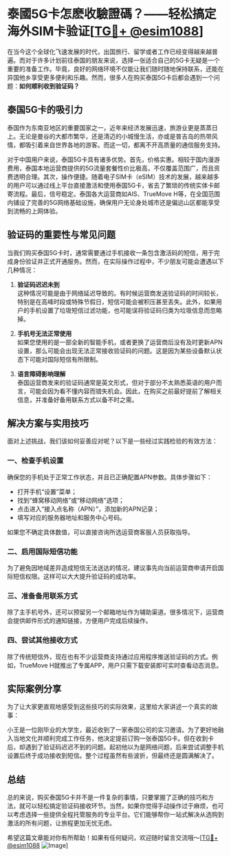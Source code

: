 # 泰國5G卡怎麽收驗證碼？——轻松搞定海外SIM卡验证[[TG💪+ @esim1088](https://t.me/s/esim1088)]

在当今这个全球化飞速发展的时代，出国旅行、留学或者工作已经变得越来越普遍。而对于许多计划前往泰国的朋友来说，选择一张适合自己的5G卡无疑是一个重要的准备工作。毕竟，良好的网络环境不仅能让我们随时随地保持联系，还能在异国他乡享受更多便利和乐趣。然而，很多人在购买泰国5G卡后都会遇到一个问题：**如何顺利收到验证码？**

## 泰国5G卡的吸引力

泰国作为东南亚地区的重要国家之一，近年来经济发展迅速，旅游业更是蒸蒸日上。无论是曼谷的大都市繁华，还是清迈的小城慢生活，亦或是普吉岛的热带风情，都吸引着来自世界各地的游客。而这一切，都离不开高质量的通信服务支持。

对于中国用户来说，泰国5G卡具有诸多优势。首先，价格实惠。相较于国内漫游费用，泰国本地运营商提供的5G流量套餐性价比极高，不仅覆盖范围广，而且资费透明合理。其次，操作便捷。随着电子SIM卡（eSIM）技术的发展，越来越多的用户可以通过线上平台直接激活和使用泰国5G卡，省去了繁琐的传统实体卡邮寄流程。最后，信号稳定。泰国各大运营商如AIS、TrueMove H等，在全国范围内铺设了完善的5G网络基础设施，确保用户无论身处城市还是偏远山区都能享受到流畅的上网体验。

## 验证码的重要性与常见问题

当我们购买泰国5G卡时，通常需要通过手机接收一条包含激活码的短信，用于完成身份验证并正式开通服务。然而，在实际操作过程中，不少朋友可能会遭遇以下几种情况：

1. **验证码迟迟未到**  
   这种情况可能是由于网络延迟导致的。有时候运营商发送验证码的时间较长，特别是在高峰时段或特殊节假日，短信可能会被积压甚至丢失。此外，如果用户的手机设置了垃圾短信过滤功能，也可能误将验证码归类为垃圾信息而忽略掉。

2. **手机号无法正常使用**  
   如果您使用的是一部全新的智能手机，或者更换了运营商后没有及时更新APN设置，那么可能会出现无法正常接收验证码的问题。这是因为某些设备默认状态下可能对国际短信有所限制。

3. **语言障碍影响理解**  
   泰国运营商发来的验证码通常是英文形式，但对于部分不太熟悉英语的用户而言，可能会因为看不懂内容而错失机会。因此，在购买之前最好提前了解相关信息，并准备好备用联系方式以备不时之需。

## 解决方案与实用技巧

面对上述挑战，我们该如何妥善应对呢？以下是一些经过实践检验的有效方法：

### 一、检查手机设置
确保您的手机处于正常工作状态，并且已正确配置APN参数。具体步骤如下：
- 打开手机“设置”菜单；
- 找到“蜂窝移动网络”或“移动网络”选项；
- 点击进入“接入点名称（APN）”，添加新的APN记录；
- 填写对应的服务器地址和服务中心号码。

如果您不确定具体数值，可以直接咨询所选运营商客服人员获取指导。

### 二、启用国际短信功能
为了避免因地域差异造成短信无法送达的情况，建议事先向当前运营商申请开启国际短信权限。这样可以大大提升验证码的成功率。

### 三、准备备用联系方式
除了主手机号外，还可以预留另一个邮箱地址作为辅助渠道。很多情况下，运营商会提供邮件形式的通知链接，方便用户完成后续操作。

### 四、尝试其他接收方式
除了传统短信外，现在也有不少运营商支持通过应用程序推送验证码的方式。例如，TrueMove H就推出了专属APP，用户只需下载安装即可实时查看动态消息。

## 实际案例分享

为了让大家更直观地感受到这些技巧的实际效果，这里给大家讲述一个真实的故事：

小王是一位刚毕业的大学生，最近收到了一家泰国公司的实习邀请。为了更好地融入当地文化并顺利完成工作任务，他决定提前订购一张泰国5G卡。但在收到卡后，却遇到了验证码迟迟不到的问题。起初他以为是网络问题，后来尝试调整手机设置后终于成功接收到短信。整个过程虽然有些波折，但最终还是圆满解决了。

## 总结

总的来说，购买泰国5G卡并不是一件复杂的事情，只要掌握了正确的技巧和方法，就可以轻松搞定验证码接收环节。当然，如果你觉得手动操作过于麻烦，也可以考虑选择一些提供全程托管服务的专业平台。它们能够帮你一站式解决从选购到激活的所有问题，让旅程更加无忧无虑。

希望这篇文章能对你有所帮助！如果有任何疑问，欢迎随时留言交流哦～[[TG💪+ @esim1088](https://t.me/s/esim1088) ![Image](https://i.postimg.cc/4NQfJmqS/Snipaste-2025-05-13-00-14-12.png)]